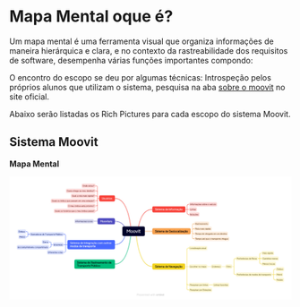 # Mapa Mental oque é?

Um mapa mental é uma ferramenta visual que organiza informações de maneira hierárquica e clara, e no contexto da rastreabilidade dos requisitos de software, desempenha várias funções importantes compondo: 

O encontro do escopo se deu por algumas técnicas: Introspeção pelos próprios alunos que utilizam o sistema, pesquisa na aba [sobre o moovit](https://moovit.com/pt/about-us-pt/) no site oficial.

Abaixo serão listadas os Rich Pictures para cada escopo do sistema Moovit.

## Sistema Moovit

**Mapa Mental**

![Mapa Mental](../assets/Mapas-Mentais/Mapa-Mental.jpeg)



